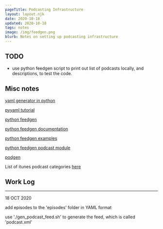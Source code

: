 ```yaml
---
pageTitle: Podcasting Infrastructure
layout: layout.njk
date: 2020-10-18
updated: 2020-10-18
tags: notes 
image: /img/feedgen.png
blurb: Notes on setting up podcasting infrastructure
---
```


## TODO

- use python feedgen script to print out list of podcasts locally, and descriptions, to test the code.

## Misc notes

[yaml generator in python](https://github.com/yaml/pyyaml)

[pyyaml tutorial](http://zetcode.com/python/yaml/)

[python feedgen](https://github.com/lkiesow/python-feedgen)

[python feedgen documentation](https://feedgen.kiesow.be/api.html)

[python feedgen examples](https://www.programcreek.com/python/example/113191/feedgen.feed.FeedGenerator)

[python feedgen podcast module](https://feedgen.kiesow.be/ext/api.ext.podcast.html)

[podgen](https://podgen.readthedocs.io/en/latest/usage_guide/example.html)

List of itunes podcast categories [here](https://www.podcastinsights.com/itunes-podcast-categories/)

## Work Log

----
18 OCT 2020

add episodes to the 'episodes' folder in YAML format

use './gen_podcast_feed.sh' to generate the feed, which is called 'podcast.xml'